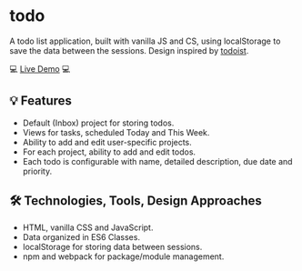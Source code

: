 # todo

A todo list application, built with vanilla JS and CS, using localStorage to save the data between the sessions.
Design inspired by [todoist](https://app.todoist.com/app/today).

💻 [Live Demo](https://perugi.github.io/odin-todo-list/) 💻

## 💡 Features
- Default (Inbox) project for storing todos.
- Views for tasks, scheduled Today and This Week.
- Ability to add and edit user-specific projects.
- For each project, ability to add and edit todos.
- Each todo is configurable with name, detailed description, due date and priority.

## 🛠️ Technologies, Tools, Design Approaches
- HTML, vanilla CSS and JavaScript.
- Data organized in ES6 Classes.
- localStorage for storing data between sessions.
- npm and webpack for package/module management.
